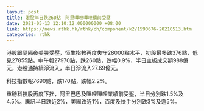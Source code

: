 ```yaml
---
layout: post
title: 港股半日跌260點　阿里嗶哩嗶哩績前受壓
date: 2021-05-13 12:10:12.000000000 +08:00
link: https://news.rthk.hk/rthk/ch/component/k2/1590676-20210513.htm
categories: rthk
---
```


港股跟隨隔夜美股受壓，恒生指數再度失守28000點水平，初段最多跌376點，低見27855點。中午報27970點，跌260點，跌幅0.9%，半日主板成交額988億元，港股通持續淨流入，半日淨流入27.69億元。

科技指數報7690點，跌170點，跌幅2.2%。

重磅科技股再度下挫，阿里巴巴及嗶哩嗶哩業績前受壓，半日分別跌1.5%及4.5%。騰訊半日跌近2%，美團跌近1%，百度及快手分別跌3%及逾5%。
